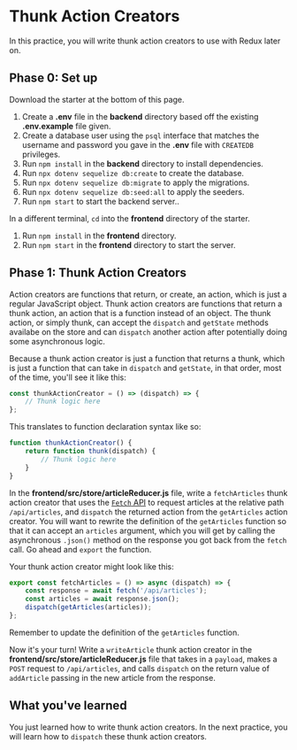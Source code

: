 # Thunk Action Creators

In this practice, you will write thunk action creators to use with Redux later
on.

## Phase 0: Set up

Download the starter at the bottom of this page.

1. Create a __.env__ file in the __backend__ directory based off the existing
   __.env.example__ file given.
2. Create a database user using the `psql` interface that matches the username
   and password you gave in the __.env__ file with `CREATEDB` privileges.
3. Run `npm install` in the __backend__ directory to install dependencies.
4. Run `npx dotenv sequelize db:create` to create the database.
5. Run `npx dotenv sequelize db:migrate` to apply the migrations.
6. Run `npx dotenv sequelize db:seed:all` to apply the seeders.
7. Run `npm start` to start the backend server..

In a different terminal, `cd` into the __frontend__ directory of the starter.

1. Run `npm install` in the __frontend__ directory.
2. Run `npm start` in the __frontend__ directory to start the server.

## Phase 1: Thunk Action Creators

Action creators are functions that return, or create, an action, which is just
a regular JavaScript object. Thunk action creators are functions that return
a thunk action, an action that is a function instead of an object. The thunk
action, or simply thunk, can accept the `dispatch` and `getState` methods
availabe on the store and can `dispatch` another action after potentially doing
some asynchronous logic.

Because a thunk action creator is just a function that returns a thunk, which is
just a function that can take in `dispatch` and `getState`, in that order, most
of the time, you'll see it like this:

```javascript
const thunkActionCreator = () => (dispatch) => {
    // Thunk logic here
};
```

This translates to function declaration syntax like so:

```javascript
function thunkActionCreator() {
    return function thunk(dispatch) {
        // Thunk logic here
    }
}
```

In the __frontend/src/store/articleReducer.js__ file, write a `fetchArticles`
thunk action creator that uses the [`Fetch` API][fetch] to request articles at
the relative path `/api/articles`, and `dispatch` the returned action from the
`getArticles` action creator. You will want to rewrite the definition of the
`getArticles` function so that it can accept an `articles` argument, which you
will get by calling the asynchronous `.json()` method on the response you got
back from the `fetch` call. Go ahead and `export` the function.

Your thunk action creator might look like this:

```javascript
export const fetchArticles = () => async (dispatch) => {
    const response = await fetch('/api/articles');
    const articles = await response.json();
    dispatch(getArticles(articles));
};
```

Remember to update the definition of the `getArticles` function.

Now it's your turn! Write a `writeArticle` thunk action creator in the
__frontend/src/store/articleReducer.js__ file that takes in a `payload`, makes
a `POST` request to `/api/articles`, and calls `dispatch` on the return value of
`addArticle` passing in the new article from the response.

## What you've learned

You just learned how to write thunk action creators. In the next practice, you
will learn how to `dispatch` these thunk action creators.

[fetch]: https://developer.mozilla.org/en-US/docs/Web/API/Fetch_API
